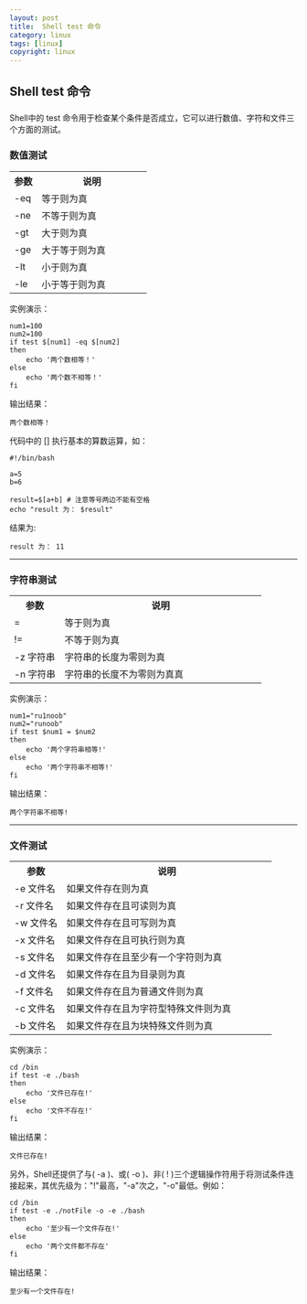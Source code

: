 ```yaml
---
layout: post
title:  Shell test 命令
category: linux 
tags: [linux]
copyright: linux
---
```

## Shell test 命令

###
Shell中的 test 命令用于检查某个条件是否成立，它可以进行数值、字符和文件三个方面的测试。

### 数值测试

<html>
    <table>
        <tr>
            <th width="20%">参数</th>
            <th width="40%">说明</th>
        </tr>
        <tr>
			<td width="20%">-eq</td>
			<td width="80%">等于则为真</td>
        </tr>
		<tr>
			<td width="20%">-ne</td>
			<td width="80%">不等于则为真</td>
        </tr>
		<tr>
			<td width="20%">-gt</td>
			<td width="80%">大于则为真</td>
        </tr>
		<tr>
			<td width="20%">-ge</td>
			<td width="80%">大于等于则为真</td>
        </tr>
		<tr>
			<td width="20%">-lt</td>
			<td width="80%">小于则为真</td>
        </tr>
		<tr>
			<td width="20%">-le</td>
			<td width="80%">小于等于则为真</td>
        </tr>
    </table>
</html>

实例演示：
```
num1=100
num2=100
if test $[num1] -eq $[num2]
then
    echo '两个数相等！'
else
    echo '两个数不相等！'
fi
```
输出结果：
```
两个数相等！
```
代码中的 [] 执行基本的算数运算，如：
```
#!/bin/bash

a=5
b=6

result=$[a+b] # 注意等号两边不能有空格
echo "result 为： $result"
```

结果为:
```
result 为： 11
```


---


### 字符串测试

<html>
    <table>
        <tr>
            <th width="20%">参数</th>
            <th width="40%">说明</th>
        </tr>
        <tr>
			<td width="20%">=</td>
			<td width="80%">等于则为真</td>
        </tr>
		<tr>
			<td width="20%">!=</td>
			<td width="80%">不等于则为真</td>
        </tr>
		<tr>
			<td width="20%">-z 字符串</td>
			<td width="80%">字符串的长度为零则为真</td>
        </tr>
		<tr>
			<td width="20%">-n 字符串</td>
			<td width="80%">字符串的长度不为零则为真真</td>
        </tr>
    </table>
</html>

实例演示：
```
num1="ru1noob"
num2="runoob"
if test $num1 = $num2
then
    echo '两个字符串相等!'
else
    echo '两个字符串不相等!'
fi
```

输出结果：
```
两个字符串不相等!
```


--- 


### 文件测试
<html>
    <table>
        <tr>
            <th width="20%">参数</th>
            <th width="40%">说明</th>
        </tr>
        <tr>
			<td width="20%">-e 文件名</td>
			<td width="80%">如果文件存在则为真</td>
        </tr>
		<tr>
			<td width="20%">-r 文件名</td>
			<td width="80%">如果文件存在且可读则为真</td>
        </tr>
		<tr>
			<td width="20%">-w 文件名</td>
			<td width="80%">如果文件存在且可写则为真</td>
        </tr>
		<tr>
			<td width="20%">-x 文件名</td>
			<td width="80%">如果文件存在且可执行则为真</td>
        </tr>
        <tr>
			<td width="20%">-s 文件名</td>
			<td width="80%">如果文件存在且至少有一个字符则为真</td>
        </tr>
        <tr>
			<td width="20%">-d 文件名</td>
			<td width="80%">如果文件存在且为目录则为真</td>
        </tr>
        <tr>
			<td width="20%">-f 文件名</td>
			<td width="80%">如果文件存在且为普通文件则为真</td>
        </tr>
        <tr>
			<td width="20%">-c 文件名</td>
			<td width="80%">如果文件存在且为字符型特殊文件则为真</td>
        </tr>
        <tr>
			<td width="20%">-b 文件名</td>
			<td width="80%">如果文件存在且为块特殊文件则为真</td>
        </tr>
    </table>
</html>

实例演示：
```
cd /bin
if test -e ./bash
then
    echo '文件已存在!'
else
    echo '文件不存在!'
fi
```

输出结果：
```
文件已存在!
```

另外，Shell还提供了与( -a )、或( -o )、非( ! )三个逻辑操作符用于将测试条件连接起来，其优先级为："!"最高，"-a"次之，"-o"最低。例如：

```
cd /bin
if test -e ./notFile -o -e ./bash
then
    echo '至少有一个文件存在!'
else
    echo '两个文件都不存在'
fi
```
输出结果：
```
至少有一个文件存在!
```